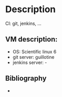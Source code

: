 # Description
CI: git, jenkins, ...

## VM description:

 - OS: Scientific linux 6
 - git server: guillotine
 - jenkins server: -

## Bibliography

-
